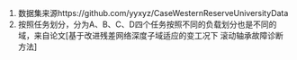 1. 数据集来源https://github.com/yyxyz/CaseWesternReserveUniversityData
2. 按照任务划分，分为A、B、C、D四个任务按照不同的负载划分也是不同的域，来自论文[基于改进残差网络深度子域适应的变工况下
滚动轴承故障诊断方法]
